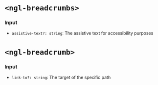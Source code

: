 # `<ngl-breadcrumbs>`

### Input

  * `assistive-text?: string`: The assistive text for accessibility purposes
  
# `<ngl-breadcrumb>`

### Input

  * `link-to?: string`: The target of the specific path
